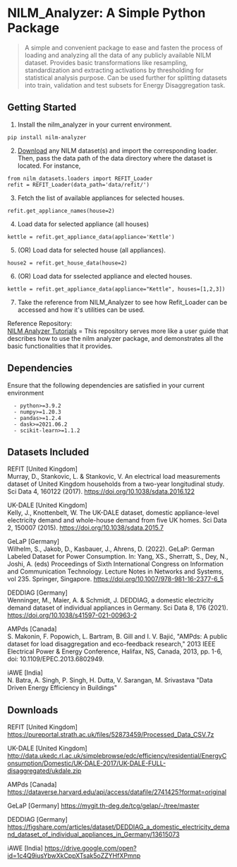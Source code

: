 # NILM_Analyzer: A Simple Python Package
> A simple and convenient package to ease and fasten the process of loading and analyzing all the data of any publicly available NILM dataset. Provides basic transformations like resampling, standardization and extracting activations by thresholding for statistical analysis purpose. Can be used further for splitting datasets into train, validation and test subsets for Energy Disaggregation task.

## Getting Started
1) Install the nilm_analyzer in your current environment.
```
pip install nilm-analyzer
```

2) [Download](#downloads) any NILM dataset(s) and import the corresponding loader. Then, pass the data path of the data directory where the dataset is located. For instance,
```
from nilm_datasets.loaders import REFIT_Loader
refit = REFIT_Loader(data_path='data/refit/')
```
3) Fetch the list of available appliances for selected houses.
```
refit.get_appliance_names(house=2)
```
4) Load data for selected appliance (all houses)
```
kettle = refit.get_appliance_data(appliance='Kettle')
```
5) (OR) Load data for selected house (all appliances).
```
house2 = refit.get_house_data(house=2)
```
6) (OR) Load data for sselected appliance and elected houses.
```
kettle = refit.get_appliance_data(appliance="Kettle", houses=[1,2,3])
```
7) Take the reference from NILM_Analyzer to see how Refit_Loader can be accessed and how it's utilities can be used.

Reference Repository: <br />
[NILM Analyzer Tutorials](https://github.com/mahnoor-shahid/nilm_analyzer_tutorials) = This repository serves more like a user guide that describes how to use the nilm analyzer package, and demonstrates all the basic functionalities that it provides.


## Dependencies
Ensure that the following dependencies are satisfied in your current environment 
```  
  - python>=3.9.2
  - numpy>=1.20.3
  - pandas>=1.2.4
  - dask>=2021.06.2
  - scikit-learn>=1.1.2
```


## Datasets Included
REFIT [United Kingdom] <br />
Murray, D., Stankovic, L. & Stankovic, V. An electrical load measurements dataset of United Kingdom households from a two-year longitudinal study. Sci Data 4, 160122 (2017). https://doi.org/10.1038/sdata.2016.122 <br />

UK-DALE [United Kingdom] <br />
Kelly, J., Knottenbelt, W. The UK-DALE dataset, domestic appliance-level electricity demand and whole-house demand from five UK homes. Sci Data 2, 150007 (2015). https://doi.org/10.1038/sdata.2015.7 <br />

GeLaP [Germany] <br />
Wilhelm, S., Jakob, D., Kasbauer, J., Ahrens, D. (2022). GeLaP: German Labeled Dataset for Power Consumption. In: Yang, XS., Sherratt, S., Dey, N., Joshi, A. (eds) Proceedings of Sixth International Congress on Information and Communication Technology. Lecture Notes in Networks and Systems, vol 235. Springer, Singapore. https://doi.org/10.1007/978-981-16-2377-6_5 <br />

DEDDIAG [Germany] <br />
Wenninger, M., Maier, A. & Schmidt, J. DEDDIAG, a domestic electricity demand dataset of individual appliances in Germany. Sci Data 8, 176 (2021). https://doi.org/10.1038/s41597-021-00963-2 <br />

AMPds [Canada] <br />
S. Makonin, F. Popowich, L. Bartram, B. Gill and I. V. Bajić, "AMPds: A public dataset for load disaggregation and eco-feedback research," 2013 IEEE Electrical Power & Energy Conference, Halifax, NS, Canada, 2013, pp. 1-6, doi: 10.1109/EPEC.2013.6802949. <br />

iAWE [India] <br />
N. Batra, A. Singh, P. Singh, H. Dutta, V. Sarangan, M. Srivastava "Data Driven Energy Efficiency in Buildings"


## Downloads
REFIT [United Kingdom]
https://pureportal.strath.ac.uk/files/52873459/Processed_Data_CSV.7z

UK-DALE [United Kingdom]
http://data.ukedc.rl.ac.uk/simplebrowse/edc/efficiency/residential/EnergyConsumption/Domestic/UK-DALE-2017/UK-DALE-FULL-disaggregated/ukdale.zip

AMPds [Canada]
https://dataverse.harvard.edu/api/access/datafile/2741425?format=original

GeLaP [Germany]
https://mygit.th-deg.de/tcg/gelap/-/tree/master

DEDDIAG [Germany]
https://figshare.com/articles/dataset/DEDDIAG_a_domestic_electricity_demand_dataset_of_individual_appliances_in_Germany/13615073

iAWE [India]
https://drive.google.com/open?id=1c4Q9iusYbwXkCppXTsak5oZZYHfXPmnp


